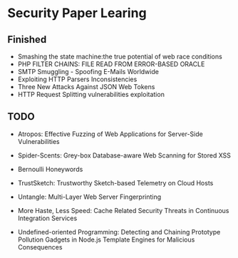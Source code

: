 # Security Paper Learing

## Finished

- Smashing the state machine:the true potential of web race conditions
- PHP FILTER CHAINS: FILE READ FROM ERROR-BASED ORACLE
- SMTP Smuggling - Spoofing E-Mails Worldwide
- Exploiting HTTP Parsers Inconsistencies
- Three New Attacks Against JSON Web Tokens
- HTTP Request Splitting vulnerabilities exploitation

## TODO

- Atropos: Effective Fuzzing of Web Applications for Server-Side Vulnerabilities

- Spider-Scents: Grey-box Database-aware Web Scanning for Stored XSS

- Bernoulli Honeywords

- TrustSketch: Trustworthy Sketch-based Telemetry on Cloud Hosts

- Untangle: Multi-Layer Web Server Fingerprinting

- More Haste, Less Speed: Cache Related Security Threats in Continuous Integration Services

- Undefined-oriented Programming: Detecting and Chaining Prototype Pollution Gadgets in Node.js Template Engines for Malicious Consequences

  

  

